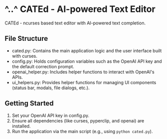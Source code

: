 # ^..^ CATEd - AI-powered Text Editor


CATEd - ncurses based text editor with AI-powered text completion.


## File Structure

- cated.py: Contains the main application logic and the user interface built with curses.
- config.py: Holds configuration variables such as the OpenAI API key and the default correction prompt.
- openai_helper.py: Includes helper functions to interact with OpenAI's APIs.
- ui_helpers.py: Provides helper functions for managing UI components (status bar, modals, file dialogs, etc.).

## Getting Started

1. Set your OpenAI API key in config.py.
2. Ensure all dependencies (like curses, pyperclip, and openai) are installed.
3. Run the application via the main script (e.g., using `python cated.py`).

